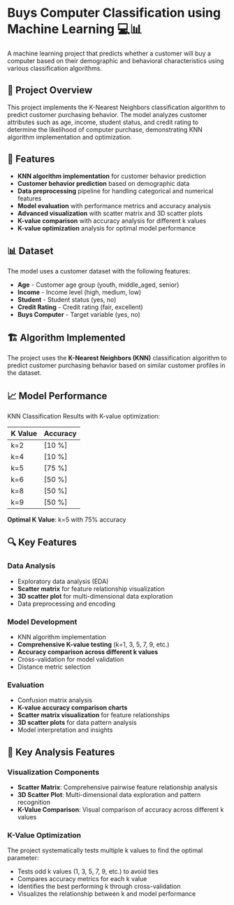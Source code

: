 # Buys Computer Classification using Machine Learning 💻📊

A machine learning project that predicts whether a customer will buy a computer based on their demographic and behavioral characteristics using various classification algorithms.

## 🌟 Project Overview

This project implements the K-Nearest Neighbors classification algorithm to predict customer purchasing behavior. The model analyzes customer attributes such as age, income, student status, and credit rating to determine the likelihood of computer purchase, demonstrating KNN algorithm implementation and optimization.

## 🚀 Features

- **KNN algorithm implementation** for customer behavior prediction
- **Customer behavior prediction** based on demographic data
- **Data preprocessing** pipeline for handling categorical and numerical features
- **Model evaluation** with performance metrics and accuracy analysis
- **Advanced visualization** with scatter matrix and 3D scatter plots
- **K-value comparison** with accuracy analysis for different k values
- **K-value optimization** analysis for optimal model performance

## 📊 Dataset

The model uses a customer dataset with the following features:
- **Age** - Customer age group (youth, middle_aged, senior)
- **Income** - Income level (high, medium, low)
- **Student** - Student status (yes, no)
- **Credit Rating** - Credit rating (fair, excellent)
- **Buys Computer** - Target variable (yes, no)

## 🏗️ Algorithm Implemented

The project uses the **K-Nearest Neighbors (KNN)** classification algorithm to predict customer purchasing behavior based on similar customer profiles in the dataset.

## 📈 Model Performance

KNN Classification Results with K-value optimization:

| K Value | Accuracy 
|---------|----------|
| k=2 | [10 %] | 
| k=4 | [10 %] |
| k=5 | [75 %] |
| k=6 | [50 %] | 
| k=8 | [50 %] |
| k=9 | [50 %] |

**Optimal K Value**: k=5 with 75% accuracy

## 🔍 Key Features

### Data Analysis
- Exploratory data analysis (EDA)
- **Scatter matrix** for feature relationship visualization
- **3D scatter plot** for multi-dimensional data exploration
- Data preprocessing and encoding

### Model Development
- KNN algorithm implementation
- **Comprehensive K-value testing** (k=1, 3, 5, 7, 9, etc.)
- **Accuracy comparison across different k values**
- Cross-validation for model validation
- Distance metric selection

### Evaluation
- Confusion matrix analysis
- **K-value accuracy comparison charts**
- **Scatter matrix visualization** for feature relationships
- **3D scatter plots** for data pattern analysis
- Model interpretation and insights

## 🎯 Key Analysis Features

### Visualization Components
- **Scatter Matrix**: Comprehensive pairwise feature relationship analysis
- **3D Scatter Plot**: Multi-dimensional data exploration and pattern recognition
- **K-Value Comparison**: Visual comparison of accuracy across different k values


### K-Value Optimization
The project systematically tests multiple k values to find the optimal parameter:
- Tests odd k values (1, 3, 5, 7, 9, etc.) to avoid ties
- Compares accuracy metrics for each k value
- Identifies the best performing k through cross-validation
- Visualizes the relationship between k and model performance

